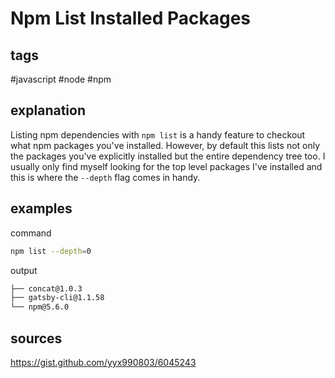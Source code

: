 # Npm List Installed Packages
## tags
#javascript #node #npm

## explanation
Listing npm dependencies with `npm list` is a handy feature to checkout what npm packages you've installed. However, by default this lists not only the packages you've explicitly installed but the entire dependency tree too. I usually only find myself looking for the top level packages I've installed and this is where the `--depth` flag comes in handy.

## examples
command
```bash
npm list --depth=0
```

output
```bash
├── concat@1.0.3
├── gatsby-cli@1.1.58
└── npm@5.6.0
```

## sources
https://gist.github.com/yyx990803/6045243
